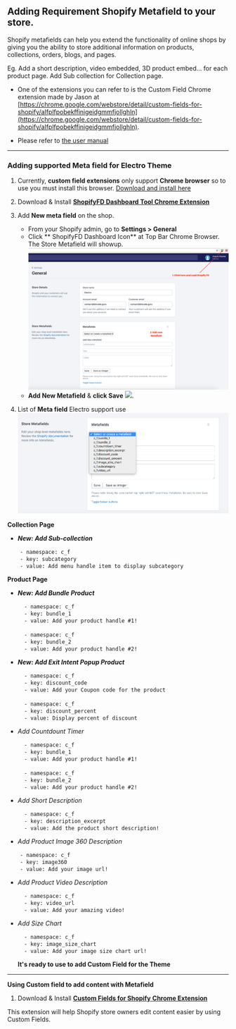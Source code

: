 ## Adding Requirement Shopify Metafield to your store.

Shopify metafields can help you extend the functionality of online shops by giving you the ability to store additional information on products, collections, orders, blogs, and pages.

Eg. Add a short description, video embedded, 3D product embed... for each product page. Add Sub collection for Collection page.

* One of the extensions you can refer to is the Custom Field Chrome extension made by Jason at [https://chrome.google.com/webstore/detail/custom-fields-for-shopify/alfplfpobekffinigeidgmmfjollghln](https://chrome.google.com/webstore/detail/custom-fields-for-shopify/alfplfpobekffinigeidgmmfjollghln).

* Please refer to [the user manual](https://freakdesign-us.s3.amazonaws.com/shopify/custom_fields/freakdesign-custom-fields-for-shopify-guide.pdf)

---

### Adding supported Meta field for Electro Theme

1. Currently, **custom field extensions** only support **Chrome browser** so to use you must install this browser. [Download and install here](https://www.google.com/intl/en/chrome/browser/desktop/index.html)

2. Download & Install [**ShopifyFD Dashboard Tool Chrome Extension**](https://chrome.google.com/webstore/detail/shopifyfd-dashboard-tool/lffljkleilfpjlmcdnoaghhcbnemelge?hl=en)

3. Add **New meta field** on the shop.

   * From your Shopify admin, go to **Settings &gt; General**
   * Click ** ShopifyFD Dashboard Icon** at Top Bar Chrome Browser.
     The Store Metafield will showup.
     ![](/assets/ShopifyFD.png)
   * **Add New Metafield** & **click Save**
     ![](https://media.giphy.com/media/xT9IgsIcmG9yPuYXXG/giphy.gif).

4. List of **Meta field** Electro support use  
   ![](/assets/metafield.png)

**Collection Page**

* _**New: Add Sub-collection**_

```
    - namespace: c_f
    - key: subcategory
    - value: Add menu handle item to display subcategory
```

**Product Page**

* _**New: Add Bundle Product**_

  ```
    - namespace: c_f
    - key: bundle_1
    - value: Add your product handle #1!

    - namespace: c_f
    - key: bundle_2
    - value: Add your product handle #2!
  ```

* _**New: Add Exit Intent Popup Product**_

  ```
    - namespace: c_f
    - key: discount_code
    - value: Add your Coupon code for the product

    - namespace: c_f
    - key: discount_percent
    - value: Display percent of discount
  ```

* _Add Countdount Timer_

  ```
    - namespace: c_f
    - key: bundle_1
    - value: Add your product handle #1!

    - namespace: c_f
    - key: bundle_2
    - value: Add your product handle #2!
  ```

* _Add Short Description_

  ```
    - namespace: c_f
    - key: description_excerpt
    - value: Add the product short description!
  ```

* _Add Product Image 360 Description_

```
    - namespace: c_f
    - key: image360
    - value: Add your image url!
```

* _Add Product Video Description_
  ```
    - namespace: c_f
    - key: video_url
    - value: Add your amazing video!
  ```
* _Add Size Chart_
  ```
    - namespace: c_f
    - key: image_size_chart
    - value: Add your image size chart url!
  ```

  **It's ready to use to add Custom Field for the Theme**

---

**Using Custom field to add content with Metafield**

1. Download & Install [**Custom Fields for Shopify** **Chrome Extension**](https://chrome.google.com/webstore/detail/custom-fields-for-shopify/alfplfpobekffinigeidgmmfjollghln?hl=en-GB)

This extension will help Shopify store owners edit content easier by using Custom Fields.





